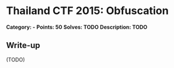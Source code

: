 # Thailand CTF 2015: Obfuscation

**Category: -**
**Points: 50**
**Solves: TODO**
**Description: TODO**

## Write-up

(TODO)